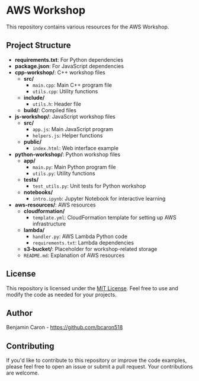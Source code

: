 # AWS Workshop

This repository contains various resources for the AWS Workshop.

## Project Structure

- **requirements.txt**: For Python dependencies
- **package.json**: For JavaScript dependencies
- **cpp-workshop/**: C++ workshop files
  - **src/**
    - `main.cpp`: Main C++ program file
    - `utils.cpp`: Utility functions
  - **include/**
    - `utils.h`: Header file
  - **build/**: Compiled files
- **js-workshop/**: JavaScript workshop files
  - **src/**
    - `app.js`: Main JavaScript program
    - `helpers.js`: Helper functions
  - **public/**
    - `index.html`: Web interface example
- **python-workshop/**: Python workshop files
  - **app/**
    - `main.py`: Main Python program file
    - `utils.py`: Utility functions
  - **tests/**
    - `test_utils.py`: Unit tests for Python workshop
  - **notebooks/**
    - `intro.ipynb`: Jupyter Notebook for interactive learning
- **aws-resources/**: AWS resources
  - **cloudformation/**
    - `template.yml`: CloudFormation template for setting up AWS infrastructure
  - **lambda/**
    - `handler.py`: AWS Lambda Python code
    - `requirements.txt`: Lambda dependencies
  - **s3-bucket/**: Placeholder for workshop-related storage
  - `README.md`: Explanation of AWS resources

## License
This repository is licensed under the [MIT License](LICENSE). Feel free to use and modify the code as needed for your projects.

## Author
Benjamin Caron - https://github.com/bcaron518

## Contributing
If you'd like to contribute to this repository or improve the code examples, please feel free to open an issue or submit a pull request. Your contributions are welcome.
